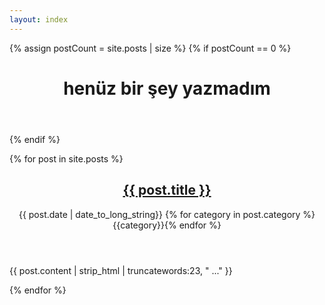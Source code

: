 ```yaml
---
layout: index
---
```


{% assign postCount = site.posts | size %}
{% if postCount == 0 %}
<header class="entry-header">
    <h1 class="entry-content">henüz bir şey yazmadım</h1>
</header>
{% endif %}

{% for post in site.posts %}
<article class="post">
    <header class="entry-header">
        <div>
            <h1 class="entry-title">
                <a href="{{ post.url }}" data="{{ post.language }}">{{ post.title }}</a>
            </h1>
            <div class="entry-meta">
                <span class="post-date"><a><time class="entry-date"
                            datetime="{{ page.date | date_to_xmlschema }}">{{ post.date | date_to_long_string}}</time></a></span>
                {% for category in post.category %}<span class="post-category"><a>{{category}}</a></span>{% endfor %}
            </div>
        </div>
    </header>
    <div class="entry-content clearfix">
        <p>{{ post.content | strip_html | truncatewords:23, " ..." }}</p>
        <!-- <div class="read-more">
            <a href="{{ post.url }}" class="more-link">Continue reading <span class="meta-nav">→</span></a>
        </div> -->
    </div>
</article>
{% endfor %}